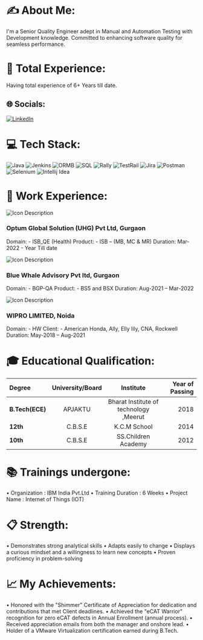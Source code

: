# ✍ About Me:
I'm a Senior Quality Engineer adept in Manual and Automation Testing with Development knowledge. Committed to enhancing software quality for seamless performance.

# 👜 Total Experience:
Having total experience of 6+ Years till date.


## 🌐 Socials:
[![LinkedIn](https://img.shields.io/badge/LinkedIn-%230077B5.svg?logo=linkedin&logoColor=white)](https://www.linkedin.com/in/krishna-kumar-34145912b) 

# 💻 Tech Stack:
![Java](https://img.shields.io/badge/java-%23ED8B00.svg?style=plastic&logo=openjdk&logoColor=white) ![Jenkins](https://img.shields.io/badge/jenkins-%232C5263.svg?style=plastic&logo=jenkins&logoColor=white) ![ORMB](https://img.shields.io/badge/ORMB-%23F24E1E.svg?style=plastic&logo=ORMB&logoColor=white) ![SQL](https://img.shields.io/badge/SQL-%234ea94b.svg?style=plastic&logo=MySQL&logoColor=white) ![Rally](https://img.shields.io/badge/Rally-%23F24E1E.svg?style=plastic&logo=Rally&logoColor=white) ![TestRail](https://img.shields.io/badge/TestRail-%234ea94b.svg?style=plastic&logo=TestRail&logoColor=white) ![Jira](https://img.shields.io/badge/jira-%230A0FFF.svg?style=plastic&logo=jira&logoColor=white) ![Postman](https://img.shields.io/badge/Postman-FF6C37?style=plastic&logo=postman&logoColor=white) ![Selenium](https://img.shields.io/badge/Selenium-43B02A?logo=Selenium&logoColor=white) ![Intellij Idea](https://img.shields.io/badge/Intellij%20Idea-%23000000.svg?style=plastic&logo=intellij-idea&logoColor=white)

# 💼 Work Experience:
![Icon Description](Krishna1203-main/Krishna1203-main/Optum.ico) 
### Optum Global Solution (UHG) Pvt Ltd, Gurgaon

Domain: - ISB_QE (Health)
Product: - ISB – (MB, MC & MR)
Duration:  Mar-2022 - Year Till date

![Icon Description](Krishna1203-main/Krishna1203-main/Bluestacks.ico) 
### Blue Whale Advisory Pvt ltd, Gurgaon

Domain: - BGP-QA
Product: - BS5 and BSX
Duration:  Aug-2021 – Mar-2022

![Icon Description](Krishna1203-main/Krishna1203-main/Wipro.ico) 
### WIPRO LIMITED, Noida

Domain: - HW
Client: - American Honda, Ally, Elly lily, CNA, Rockwell
Duration: May-2018 – Aug-2021

# 🎓 Educational Qualification:
|     Degree      |  University/Board |                Institute               | Year of Passing |
|:----------------|:-----------------:|:--------------------------------------:|---------------: |
| **B.Tech(ECE)** |      APJAKTU      | Bharat Institute of technology ,Meerut |2018             |
| **12th**        |      C.B.S.E      | K.C.M School                           |2014             |
| **10th**        |      C.B.S.E      | SS.Children Academy                    |2012             |

# 📚 Trainings undergone:
•	Organization         : IBM India Pvt.Ltd
•	Training Duration : 6 Weeks
•	Project Name        : Internet of Things (IOT)

# 📋 Strength:
•	Demonstrates strong analytical skills
•	Adapts easily to change
•	Displays a curious mindset and a willingness to learn new concepts
•	Proven proficiency in problem-solving

# 📈 My Achievements:
•	Honored with the "Shimmer" Certificate of Appreciation for dedication and contributions that met Client deadlines.
•	Achieved the "eCAT Warrior" recognition for zero eCAT defects in Annual Enrollment (annual process).
•	Received appreciation emails from both the manager and onshore lead.
•	Holder of a VMware Virtualization certification earned during B.Tech.

  
<!-- Proudly created with GPRM ( https://gprm.itsvg.in  ) -->
